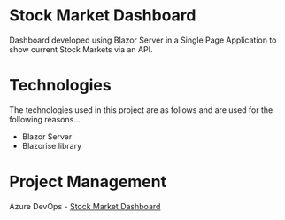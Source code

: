 # Stock Market Dashboard #

Dashboard developed using Blazor Server in a Single Page Application to show current Stock Markets via an API.

# Technologies #

The technologies used in this project are as follows and are used for the following reasons...

* Blazor Server
* Blazorise library

# Project Management #

Azure DevOps - [Stock Market Dashboard](https://ashley-gibson.visualstudio.com/Stock%20Market%20Dashboard/_boards/board/t/Stock%20Market%20Dashboard%20Team/Stories "Stock Market Dashboard")
